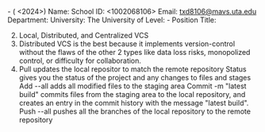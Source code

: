 <VCS with Git> - <Data1301> (<SPRING> <2024>)
Name: <Thanh> <Doan>
School ID: <1002068106>
Email: <txd8106@mavs.uta.edu>
Department: <Department of Engineering>
University: The University of <Texas at Arlington>
Level: <Undergraduate> - <Sophomore>
Position Title: <Student>

2. Local, Distributed, and Centralized VCS
3. Distributed VCS is the best because it implements version-control without the flaws of the other 2 types like
   data loss risks, monopolized control, or difficulty for collaboration.
4. Pull updates the local repositor to match the remote repository
   Status gives you the status of the project and any changes to files and stages
   Add --all adds all modified files to the staging area
   Commit -m "latest build" commits files from the staging area to the local repository, and creates an entry in the
   commit history with the message "latest build".
   Push --all pushes all the branches of the local repository to the remote repository
